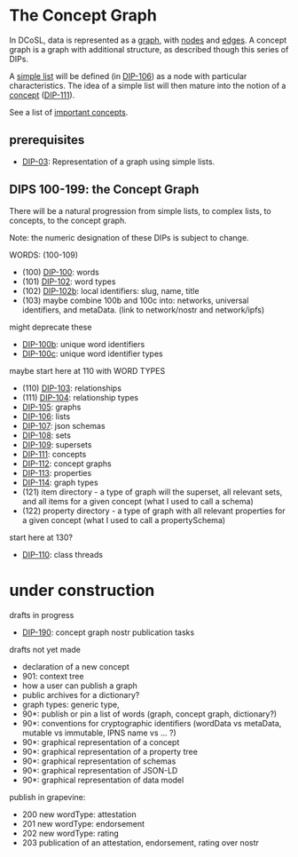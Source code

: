 # The Concept Graph

In DCoSL, data is represented as a [graph](../../glossary/graph.md), with [nodes](../../glossary/node.md) and [edges](../../glossary/relationship.md). A concept graph is a graph with additional structure, as described though this series of DIPs.

A [simple list](../../glossary/simpleList.md) will be defined (in [DIP-106](106.md)) as a node with particular characteristics. The idea of a simple list will then mature into the notion of a [concept](../../glossary/concept.md) ([DIP-111](111.md)).

See a list of [important concepts](importantConcepts.md).

## prerequisites

- [DIP-03](../coreProtocol/03.md): Representation of a graph using simple lists.

## DIPS 100-199: the Concept Graph

There will be a natural progression from simple lists, to complex lists, to concepts, to the concept graph.

Note: the numeric designation of these DIPs is subject to change.

WORDS: (100-109)
- (100) [DIP-100](100.md): words
- (101) [DIP-102](102.md): word types 
- (102) [DIP-102b](102b.md): local identifiers: slug, name, title 
- (103) maybe combine 100b and 100c into: networks, universal identifiers, and metaData. (link to network/nostr and network/ipfs)

might deprecate these
- [DIP-100b](100b.md): unique word identifiers
- [DIP-100c](100c.md): unique word identifier types


maybe start here at 110 with WORD TYPES
- (110) [DIP-103](103.md): relationships
- (111) [DIP-104](104.md): relationship types
- [DIP-105](105.md): graphs
- [DIP-106](106.md): lists
- [DIP-107](107.md): json schemas
- [DIP-108](108.md): sets
- [DIP-109](109.md): supersets
- [DIP-111](111.md): concepts
- [DIP-112](112.md): concept graphs
- [DIP-113](113.md): properties
- [DIP-114](114.md): graph types
- (121) item directory - a type of graph will the superset, all relevant sets, and all items for a given concept (what I used to call a schema)
- (122) property directory - a type of graph with all relevant properties for a given concept (what I used to call a propertySchema)

start here at 130?
- [DIP-110](110.md): class threads


  
# under construction

drafts in progress
- [DIP-190](190.md): concept graph nostr publication tasks


drafts not yet made
- declaration of a new concept
- 901: context tree
- how a user can publish a graph
- public archives for a dictionary?
- graph types: generic type, 
- 90*: publish or pin a list of words (graph, concept graph, dictionary?)
- 90*: conventions for cryptographic identifiers (wordData vs metaData, mutable vs immutable, IPNS name vs ... ?)
- 90*: graphical representation of a concept
- 90*: graphical representation of a property tree
- 90*: graphical representation of schemas
- 90*: graphical representation of JSON-LD
- 90*: graphical representation of data model

publish in grapevine:
- 200 new wordType: attestation
- 201 new wordType: endorsement
- 202 new wordType: rating
- 203 publication of an attestation, endorsement, rating over nostr


